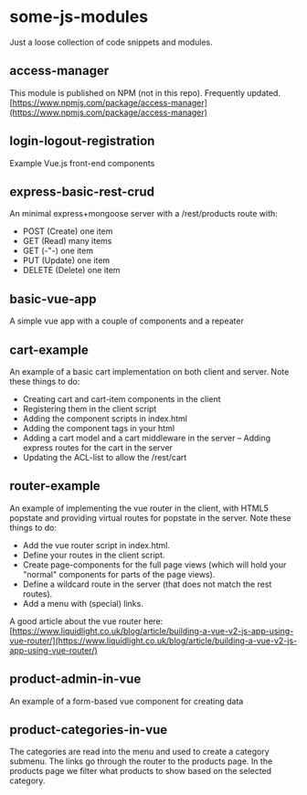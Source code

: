 # some-js-modules
Just a loose collection of code snippets and modules.

## access-manager
This module is published on NPM (not in this repo). Frequently updated.
[https://www.npmjs.com/package/access-manager](https://www.npmjs.com/package/access-manager)

## login-logout-registration
Example Vue.js front-end components

## express-basic-rest-crud
An minimal express+mongoose server with a /rest/products route with:

- POST (Create) one item
- GET (Read) many items
- GET (-"-) one item
- PUT (Update) one item
- DELETE (Delete) one item

## basic-vue-app

A simple vue app with a couple of components and a repeater

## cart-example
An example of a basic cart implementation on both client and server. Note these things to do:

- Creating cart and cart-item components in the client
- Registering them in the client script
- Adding the component scripts in index.html
- Adding the component tags in your html
- Adding a cart model and a cart middleware in the server
– Adding express routes for the cart in the server
- Updating the ACL-list to allow the /rest/cart

## router-example

An example of implementing the vue router in the client, with HTML5 popstate and providing virtual routes for popstate in the server. Note these things to do:

- Add the vue router script in index.html.
- Define your routes in the client script.
- Create page-components for the full page views (which will hold your "normal" components for parts of the page views).
- Define a wildcard route in the server (that does not match the rest routes).
- Add a menu with (special) links.

A good article about the vue router here: [https://www.liquidlight.co.uk/blog/article/building-a-vue-v2-js-app-using-vue-router/](https://www.liquidlight.co.uk/blog/article/building-a-vue-v2-js-app-using-vue-router/)

## product-admin-in-vue

An example of a form-based vue component for creating data

## product-categories-in-vue

The categories are read into the menu and used to create a category submenu. The links go through the router to the products page. In the products page we filter what products to show based on the selected category.
